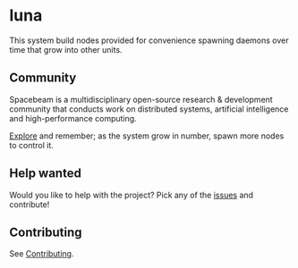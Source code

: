 # luna
This system build nodes provided for convenience spawning daemons over time that grow into other units.

## Community
Spacebeam is a multidisciplinary open-source research & development community that conducts work on
distributed systems, artificial intelligence and high-performance computing.

[Explore](https://github.com/spacebeam) and remember; as the system grow in number, spawn more nodes to control it.

## Help wanted
Would you like to help with the project? Pick any of the [issues](https://github.com/spacebeam/luna/issues) and contribute!

## Contributing
See [Contributing](CONTRIBUTING.md).
